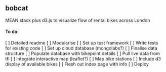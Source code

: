 ## bobcat

MEAN stack plus d3.js to visualize flow of rental bikes across London


#### To do:
[ ] Detailed readme
[ ] Modularise
[ ] Set up test framework
[ ] Write tests for existing code
[ ] Set up cloud database (mongolabs?)
  [ ] Finalise data structure
  [ ] Populate database with bikepoint details
[ ] Pull live data from tfl
[ ] Integrate interactive map (leaflet?)
[ ] Map bike stations
[ ] Include d3 display of available bikes
[ ] Flesh out index page with info
[ ] Deploy

